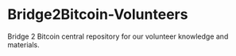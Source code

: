 # Bridge2Bitcoin-Volunteers
Bridge 2 Bitcoin central repository for our volunteer knowledge and materials.
